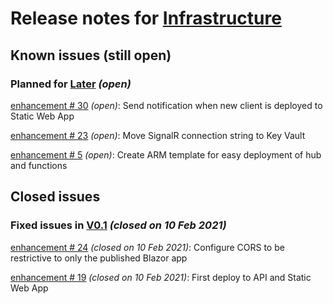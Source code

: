 # Release notes for [Infrastructure](https://github.com/lbugnion/timekeeper/projects/4)

## Known issues (still open)

### Planned for [Later](https://github.com/lbugnion/timekeeper/milestone/2) *(open)*

[enhancement # 30](https://github.com/lbugnion/timekeeper/issues/30) *(open)*: Send notification when new client is deployed to Static Web App

[enhancement # 23](https://github.com/lbugnion/timekeeper/issues/23) *(open)*: Move SignalR connection string to Key Vault

[enhancement # 5](https://github.com/lbugnion/timekeeper/issues/5) *(open)*: Create ARM template for easy deployment of hub and functions

## Closed issues

### Fixed issues in [V0.1](https://github.com/lbugnion/timekeeper/milestone/1) *(closed on 10 Feb 2021)*

[enhancement # 24](https://github.com/lbugnion/timekeeper/issues/24) *(closed on 10 Feb 2021)*: Configure CORS to be restrictive to only the published Blazor app

[enhancement # 19](https://github.com/lbugnion/timekeeper/issues/19) *(closed on 10 Feb 2021)*: First deploy to API and Static Web App

